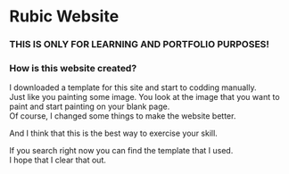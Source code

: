 # Rubic Website

### THIS IS ONLY FOR LEARNING AND PORTFOLIO PURPOSES!

### How is this website created?
I downloaded a template for this site and start to codding manually. <br />
Just like you painting some image. You look at the image that you want to paint and start painting on your blank page. <br />
Of course, I changed some things to make the website better. <br />

And I think that this is the best way to exercise your skill. <br />

If you search right now you can find the template that I used. <br />
I hope that I clear that out.